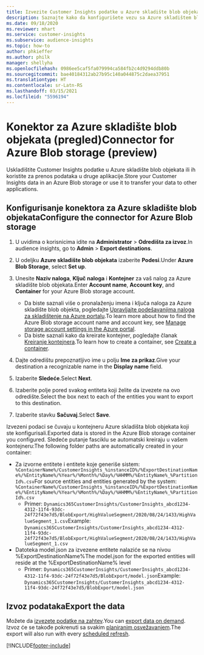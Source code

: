 ```yaml
---
title: Izvezite Customer Insights podatke u Azure skladište blob objekata
description: Saznajte kako da konfigurišete vezu sa Azure skladištem blob objekata.
ms.date: 09/18/2020
ms.reviewer: mhart
ms.service: customer-insights
ms.subservice: audience-insights
ms.topic: how-to
author: phkieffer
ms.author: philk
manager: shellyha
ms.openlocfilehash: 0986ee5caf5fa079994ca584fb2c4d9294ddb80b
ms.sourcegitcommit: bae40184312ab27b95c140a044875c2daea37951
ms.translationtype: HT
ms.contentlocale: sr-Latn-RS
ms.lasthandoff: 03/15/2021
ms.locfileid: "5596194"
---
```

# <a name="connector-for-azure-blob-storage-preview"></a><span data-ttu-id="debaa-103">Konektor za Azure skladište blob objekata (pregled)</span><span class="sxs-lookup"><span data-stu-id="debaa-103">Connector for Azure Blob storage (preview)</span></span>

<span data-ttu-id="debaa-104">Uskladištite Customer Insights podatke u Azure skladište blob objekata ili ih koristite za prenos podataka u druge aplikacije.</span><span class="sxs-lookup"><span data-stu-id="debaa-104">Store your Customer Insights data in an Azure Blob storage or use it to transfer your data to other applications.</span></span>

## <a name="configure-the-connector-for-azure-blob-storage"></a><span data-ttu-id="debaa-105">Konfigurisanje konektora za Azure skladište blob objekata</span><span class="sxs-lookup"><span data-stu-id="debaa-105">Configure the connector for Azure Blob storage</span></span>

1. <span data-ttu-id="debaa-106">U uvidima o korisnicima idite na **Administrator** > **Odredišta za izvoz**.</span><span class="sxs-lookup"><span data-stu-id="debaa-106">In audience insights, go to **Admin** > **Export destinations**.</span></span>

1. <span data-ttu-id="debaa-107">U odeljku **Azure skladište blob objekata** izaberite **Podesi**.</span><span class="sxs-lookup"><span data-stu-id="debaa-107">Under **Azure Blob Storage**, select **Set up**.</span></span>

1. <span data-ttu-id="debaa-108">Unesite **Naziv naloga**, **Ključ naloga** i **Kontejner** za vaš nalog za Azure skladište blob objekata.</span><span class="sxs-lookup"><span data-stu-id="debaa-108">Enter **Account name**, **Account key**, and **Container** for your Azure Blob storage account.</span></span>
    - <span data-ttu-id="debaa-109">Da biste saznali više o pronalaženju imena i ključa naloga za Azure skladište blob objekta, pogledajte [Upravljajte podešavanjima naloga za skladištenje na Azure portalu](/azure/storage/common/storage-account-manage).</span><span class="sxs-lookup"><span data-stu-id="debaa-109">To learn more about how to find the Azure Blob storage account name and account key, see [Manage storage account settings in the Azure portal](/azure/storage/common/storage-account-manage).</span></span>
    - <span data-ttu-id="debaa-110">Da biste saznali kako da kreirate kontejner, pogledajte članak [Kreiranje kontejnera](/azure/storage/blobs/storage-quickstart-blobs-portal#create-a-container).</span><span class="sxs-lookup"><span data-stu-id="debaa-110">To learn how to create a container, see [Create a container](/azure/storage/blobs/storage-quickstart-blobs-portal#create-a-container).</span></span>

1. <span data-ttu-id="debaa-111">Dajte odredištu prepoznatljivo ime u polju **Ime za prikaz**.</span><span class="sxs-lookup"><span data-stu-id="debaa-111">Give your destination a recognizable name in the **Display name** field.</span></span>

1. <span data-ttu-id="debaa-112">Izaberite **Sledeće**.</span><span class="sxs-lookup"><span data-stu-id="debaa-112">Select **Next**.</span></span>

1. <span data-ttu-id="debaa-113">Izaberite polje pored svakog entiteta koji želite da izvezete na ovo odredište.</span><span class="sxs-lookup"><span data-stu-id="debaa-113">Select the box next to each of the entities you want to export to this destination.</span></span>

1. <span data-ttu-id="debaa-114">Izaberite stavku **Sačuvaj**.</span><span class="sxs-lookup"><span data-stu-id="debaa-114">Select **Save**.</span></span>

<span data-ttu-id="debaa-115">Izvezeni podaci se čuvaju u kontejneru Azure skladišta blob objekata koji ste konfigurisali.</span><span class="sxs-lookup"><span data-stu-id="debaa-115">Exported data is stored in the Azure Blob storage container you configured.</span></span> <span data-ttu-id="debaa-116">Sledeće putanje fasciklu se automatski kreiraju u vašem kontejneru:</span><span class="sxs-lookup"><span data-stu-id="debaa-116">The following folder paths are automatically created in your container:</span></span>

- <span data-ttu-id="debaa-117">Za izvorne entitete i entitete koje generiše sistem: `%ContainerName%/CustomerInsights_%instanceID%/%ExportDestinationName%/%EntityName%/%Year%/%Month%/%Day%/%HHMM%/%EntityName%_%PartitionId%.csv`</span><span class="sxs-lookup"><span data-stu-id="debaa-117">For source entities and entities generated by the system: `%ContainerName%/CustomerInsights_%instanceID%/%ExportDestinationName%/%EntityName%/%Year%/%Month%/%Day%/%HHMM%/%EntityName%_%PartitionId%.csv`</span></span>
  - <span data-ttu-id="debaa-118">Primer: `Dynamics365CustomerInsights/CustomerInsights_abcd1234-4312-11f4-93dc-24f72f43e7d5/BlobExport/HighValueSegment/2020/08/24/1433/HighValueSegment_1.csv`</span><span class="sxs-lookup"><span data-stu-id="debaa-118">Example: `Dynamics365CustomerInsights/CustomerInsights_abcd1234-4312-11f4-93dc-24f72f43e7d5/BlobExport/HighValueSegment/2020/08/24/1433/HighValueSegment_1.csv`</span></span>
- <span data-ttu-id="debaa-119">Datoteka model.json za izvezene entitete nalaziće se na nivou %ExportDestinationName%</span><span class="sxs-lookup"><span data-stu-id="debaa-119">The model.json for the exported entities will reside at the %ExportDestinationName% level</span></span>
  - <span data-ttu-id="debaa-120">Primer: `Dynamics365CustomerInsights/CustomerInsights_abcd1234-4312-11f4-93dc-24f72f43e7d5/BlobExport/model.json`</span><span class="sxs-lookup"><span data-stu-id="debaa-120">Example: `Dynamics365CustomerInsights/CustomerInsights_abcd1234-4312-11f4-93dc-24f72f43e7d5/BlobExport/model.json`</span></span>

## <a name="export-the-data"></a><span data-ttu-id="debaa-121">Izvoz podataka</span><span class="sxs-lookup"><span data-stu-id="debaa-121">Export the data</span></span>

<span data-ttu-id="debaa-122">Možete da [izvezete podatke na zahtev](export-destinations.md#export-data-on-demand).</span><span class="sxs-lookup"><span data-stu-id="debaa-122">You can [export data on demand](export-destinations.md#export-data-on-demand).</span></span> <span data-ttu-id="debaa-123">Izvoz će se takođe pokrenuti sa svakim [planiranim osvežavanjem](system.md#schedule-tab).</span><span class="sxs-lookup"><span data-stu-id="debaa-123">The export will also run with every [scheduled refresh](system.md#schedule-tab).</span></span>


[!INCLUDE[footer-include](../includes/footer-banner.md)]
